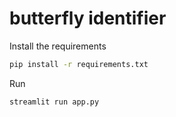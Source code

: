 # butterfly identifier

Install the requirements

```bash
pip install -r requirements.txt
```

Run

```bash 
streamlit run app.py
```
